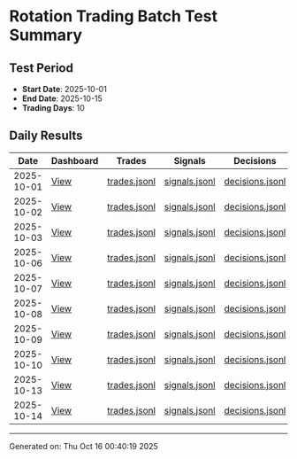 # Rotation Trading Batch Test Summary

## Test Period
- **Start Date**: 2025-10-01
- **End Date**: 2025-10-15
- **Trading Days**: 10

## Daily Results

| Date | Dashboard | Trades | Signals | Decisions |
|------|-----------|--------|---------|----------|
| 2025-10-01 | [View](logs/october_adaptive_vol/2025-10-01/dashboard.html) | [trades.jsonl](logs/october_adaptive_vol/2025-10-01/trades.jsonl) | [signals.jsonl](logs/october_adaptive_vol/2025-10-01/signals.jsonl) | [decisions.jsonl](logs/october_adaptive_vol/2025-10-01/decisions.jsonl) |
| 2025-10-02 | [View](logs/october_adaptive_vol/2025-10-02/dashboard.html) | [trades.jsonl](logs/october_adaptive_vol/2025-10-02/trades.jsonl) | [signals.jsonl](logs/october_adaptive_vol/2025-10-02/signals.jsonl) | [decisions.jsonl](logs/october_adaptive_vol/2025-10-02/decisions.jsonl) |
| 2025-10-03 | [View](logs/october_adaptive_vol/2025-10-03/dashboard.html) | [trades.jsonl](logs/october_adaptive_vol/2025-10-03/trades.jsonl) | [signals.jsonl](logs/october_adaptive_vol/2025-10-03/signals.jsonl) | [decisions.jsonl](logs/october_adaptive_vol/2025-10-03/decisions.jsonl) |
| 2025-10-06 | [View](logs/october_adaptive_vol/2025-10-06/dashboard.html) | [trades.jsonl](logs/october_adaptive_vol/2025-10-06/trades.jsonl) | [signals.jsonl](logs/october_adaptive_vol/2025-10-06/signals.jsonl) | [decisions.jsonl](logs/october_adaptive_vol/2025-10-06/decisions.jsonl) |
| 2025-10-07 | [View](logs/october_adaptive_vol/2025-10-07/dashboard.html) | [trades.jsonl](logs/october_adaptive_vol/2025-10-07/trades.jsonl) | [signals.jsonl](logs/october_adaptive_vol/2025-10-07/signals.jsonl) | [decisions.jsonl](logs/october_adaptive_vol/2025-10-07/decisions.jsonl) |
| 2025-10-08 | [View](logs/october_adaptive_vol/2025-10-08/dashboard.html) | [trades.jsonl](logs/october_adaptive_vol/2025-10-08/trades.jsonl) | [signals.jsonl](logs/october_adaptive_vol/2025-10-08/signals.jsonl) | [decisions.jsonl](logs/october_adaptive_vol/2025-10-08/decisions.jsonl) |
| 2025-10-09 | [View](logs/october_adaptive_vol/2025-10-09/dashboard.html) | [trades.jsonl](logs/october_adaptive_vol/2025-10-09/trades.jsonl) | [signals.jsonl](logs/october_adaptive_vol/2025-10-09/signals.jsonl) | [decisions.jsonl](logs/october_adaptive_vol/2025-10-09/decisions.jsonl) |
| 2025-10-10 | [View](logs/october_adaptive_vol/2025-10-10/dashboard.html) | [trades.jsonl](logs/october_adaptive_vol/2025-10-10/trades.jsonl) | [signals.jsonl](logs/october_adaptive_vol/2025-10-10/signals.jsonl) | [decisions.jsonl](logs/october_adaptive_vol/2025-10-10/decisions.jsonl) |
| 2025-10-13 | [View](logs/october_adaptive_vol/2025-10-13/dashboard.html) | [trades.jsonl](logs/october_adaptive_vol/2025-10-13/trades.jsonl) | [signals.jsonl](logs/october_adaptive_vol/2025-10-13/signals.jsonl) | [decisions.jsonl](logs/october_adaptive_vol/2025-10-13/decisions.jsonl) |
| 2025-10-14 | [View](logs/october_adaptive_vol/2025-10-14/dashboard.html) | [trades.jsonl](logs/october_adaptive_vol/2025-10-14/trades.jsonl) | [signals.jsonl](logs/october_adaptive_vol/2025-10-14/signals.jsonl) | [decisions.jsonl](logs/october_adaptive_vol/2025-10-14/decisions.jsonl) |

---

Generated on: Thu Oct 16 00:40:19 2025
